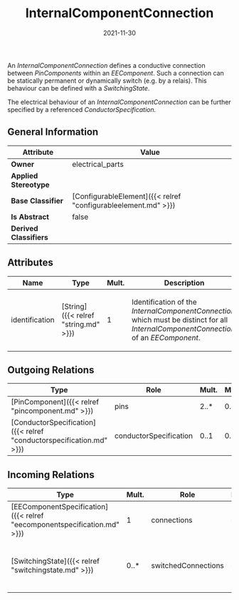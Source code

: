 ﻿---
title: InternalComponentConnection
toc: false
type: specs
date: "2021-11-30"
draft: false
specification: VEC
version: 2.0.0-rc1
documentType: "Recommendation"
elementType: Class
classes:
  - InternalComponentConnection
menu_name: vec-2.0.0-rc1
---
<p> An <i>InternalComponentConnection</i> defines a conductive connection between <i>PinComponents </i>within an <i>EEComponent</i>. Such a connection can be statically permanent or dynamically switch (e.g. by a relais). This behaviour can be defined with a <i>SwitchingState</i>.      </p>      <p> The electrical behaviour of an <i>InternalComponentConnection </i>can be further specified by a referenced <i>ConductorSpecification.</i>      </p>

## General Information

| Attribute               | Value |
|-------------------------|-------|
| **Owner**               | electrical_parts |
| **Applied Stereotype**  |   |
| **Base Classifier**     | [ConfigurableElement]({{< relref "configurableelement.md" >}})<br/>  |
| **Is Abstract**         | false |
| **Derived Classifiers** |   |

## Attributes
|  Name  |  Type  |  Mult.  |  Description  |  Owning Classifier  |
|--------|--------|---------|---------------|--------------|
|identification | [String]({{< relref "string.md" >}}) | 1 | <p> Identification of the <i>InternalComponentConnection</i>, which must be distinct for all <i>InternalComponentConnection</i> of an <i>EEComponent</i>.      </p> | [InternalComponentConnection]({{< relref "internalcomponentconnection.md" >}}) |

## Outgoing Relations
|    Type  |   Role   |   Mult.   |   Mult.   |   Description   |
|----------|----------|-----------|-----------|-----------------|
| [PinComponent]({{< relref "pincomponent.md" >}}) | pins | 2..* | 0..* |  |
| [ConductorSpecification]({{< relref "conductorspecification.md" >}}) | conductorSpecification | 0..1 | 0..* |  |
##  Incoming Relations
|    Type  |   Mult.  |   Role    |   Mult.   |   Description  |
|----------|----------|-----------|-----------|----------------|
| [EEComponentSpecification]({{< relref "eecomponentspecification.md" >}}) | 1 | connections | 0..* |  |
| [SwitchingState]({{< relref "switchingstate.md" >}}) | 0..* | switchedConnections | 0..* | <p> Specifies the <i>InternalComponentConnections</i> that are switched by this <i>SwitchingState.</i>      </p> |
